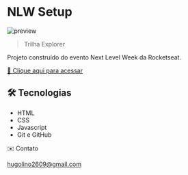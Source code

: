 # NLW Setup

![preview](./.GitHub/preview_1.png)

> Trilha Explorer

Projeto construído do evento Next Level Week da Rocketseat.

[🔗 Clique aqui para acessar](https://hugolinobg.github.io/nlw-setup)

## 🛠️ Tecnologias

- HTML
- CSS
- Javascript
- Git e GitHub

✉️ Contato

hugolino2609@gmail.com

